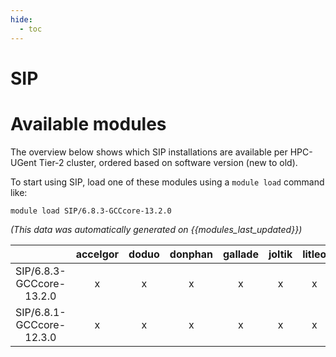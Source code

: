 ```yaml
---
hide:
  - toc
---
```


SIP
===

# Available modules


The overview below shows which SIP installations are available per HPC-UGent Tier-2 cluster, ordered based on software version (new to old).

To start using SIP, load one of these modules using a `module load` command like:

```shell
module load SIP/6.8.3-GCCcore-13.2.0
```

*(This data was automatically generated on {{modules_last_updated}})*  

| |accelgor|doduo|donphan|gallade|joltik|litleo|shinx|
| :---: | :---: | :---: | :---: | :---: | :---: | :---: | :---: |
|SIP/6.8.3-GCCcore-13.2.0|x|x|x|x|x|x|x|
|SIP/6.8.1-GCCcore-12.3.0|x|x|x|x|x|x|x|
